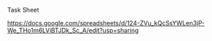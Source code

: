 Task Sheet

https://docs.google.com/spreadsheets/d/124-ZVu_kQcSsYWLen3jP-We_THo1m6LViBTJDk_Sc_A/edit?usp=sharing